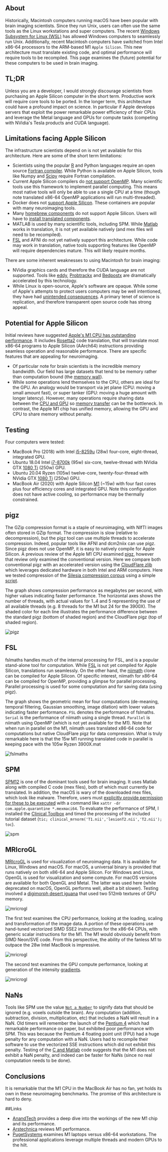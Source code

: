 ## About

Historically, Macintosh computers running macOS have been popular with brain imaging scientists. Since they run Unix, users can often use the same tools as the Linux workstations and super computers. The recent [Windows Subsystem for Linux (WSL)](https://www.nemotos.net/?p=1481) has allowed Windows computers to seamlessly run Unix. Additionally, recent Macintosh computers have switched from Intel x86-64 processors to the ARM-based M1 `Apple Silicon`. This new architecture must translate existing code, and optimal performance will require tools to be recompiled. This page examines the (future) potential for these computers to be used in brain imaging. 

## TL;DR

Unless you are a developer, I would strongly discourage scientists from purchasing an Apple Silicon computer in the short term. Productive work will require core tools to be ported. In the longer term, this architecture could have a profound impact on science. In particular if Apple develops servers that exploit the power remarkable power efficiency of their CPUs and leverage the Metal language and GPUs for compute tasks (competing with NVidia's Tesla products and CUDA language).

## Limitations facing Apple Silicon

The infrastructure scientists depend on is not yet available for this architecture. Here are some of the short term limitations:

 - Scientists using the popular [R](https://developer.r-project.org/Blog/public/2020/11/02/will-r-work-on-apple-silicon/index.html) and Python languages require an open source [Fortran compiler](https://walkingrandomly.com/?p=6696). While Python is available on Apple Silicon, tools like Numpy and [Scipy](https://github.com/scipy/scipy/wiki/Dropping-support-for-Accelerate) require Fortran compilation.
 - Current Apple Silicon compilers do [not support OpenMP](https://github.com/Homebrew/brew/issues/7857). Many scientific tools use this framework to implement parallel computing. This means most native tools will only be able to use a single CPU at a time (though note translated x86-64 OpenMP applications will run multi-threaded).
 - Docker does not [support Apple Silicon](https://www.docker.com/blog/apple-silicon-m1-chips-and-docker/). These containers are popular with many neuroimaging tools.
 - Many [homebrew components](https://github.com/Homebrew/brew/issues/7857) do not support Apple Silicon. Users will have to [install translated components](https://soffes.blog/homebrew-on-apple-silicon).
 - MATLAB is used by many scientific tools, including SPM. While [Matlab](https://www.mathworks.com/matlabcentral/answers/641925-is-matlab-supported-on-apple-silicon-macs) works in translation, it is not yet available natively (and mex files will need to be recompiled).
 - [FSL](https://www.jiscmail.ac.uk/cgi-bin/wa-jisc.exe?A2=ind2011&L=FSL&O=D&X=E5496FE3694704BA21&Y=rorden%40sc.edu&P=163954) and AFNI do not yet natively support this architecture. While code may work in translation, native tools supporting features like OpenMP will require dependencies mature. This will likely require months.
 
There are some inherent weaknesses to using Macintosh for brain imaging:

 - NVidia graphics cards and therefore the CUDA language are not supported. Tools like [eddy](https://fsl.fmrib.ox.ac.uk/fsl/fslwiki/eddy), [Probtrackx](https://users.fmrib.ox.ac.uk/~moisesf/Probtrackx_GPU/index.html) and [Bedpostx](https://users.fmrib.ox.ac.uk/~moisesf/Bedpostx_GPU/Installation.html) are dramatically accelerated by this technology.
 - While Linux is open-source, Apple's software are opaque. While some of Apple's attempts to protect users computers may be well intentioned, they have had [unintended consequences](https://arstechnica.com/gadgets/2020/11/macos-big-sur-launch-appears-to-cause-temporary-slowdown-in-even-non-big-sur-macs/). A primary tenet of science is replication, and therefore transparent open source code has strong appeal.
  
## Potential for Apple Silicon

Initial reviews have suggested [Apple's M1 CPU has outstanding performance](https://www.anandtech.com/show/16252/mac-mini-apple-m1-tested). It includes [Rosetta2](https://www.anandtech.com/show/16252/mac-mini-apple-m1-tested/6) code translation, that will translate most x86-64 programs to Apple Silicon (AArch64) instructions providing seamless operation and reasonable performance. There are specific features that are appealing for neuroimaging.

 - Of particular note for brain scientists is the incredible memory bandwidth. Our field has large datasets that tend to be memory rather than computation bound (the [memory wall](https://www.blosc.org/docs/StarvingCPUs-CISE-2010.pdf)).
 - While some operations lend themselves to the CPU, others are ideal for the GPU. An analogy would be transport via jet plane (CPU: moving a small amount fast), or super tanker (GPU: moving a huge amount with longer latency). However, many operations require sharing data between the [CPU and GPU](https://www.blosc.org/docs/StarvingCPUs-CISE-2010.pdf) so  [memory transfer](https://www.jiscmail.ac.uk/cgi-bin/wa-jisc.exe?A2=ind2004&L=FSL&P=R99017&X=F11DC25F019ED07848&Y=rorden%40sc.edu) can be the bottleneck. In contrast, the Apple M1 chip has unified memory, allowing the GPU and CPU to share memory without penalty.

## Testing

Four computers were tested:

 - MacBook Pro (2018) with Intel [i5-8259u](https://ark.intel.com/content/www/us/en/ark/products/135935/intel-core-i5-8259u-processor-6m-cache-up-to-3-80-ghz.html) (28w) four-core, eight-thread, integrated GPU.
 - Ubuntu 18.04 Intel [i7-8700k](https://ark.intel.com/content/www/us/en/ark/products/126684/intel-core-i7-8700k-processor-12m-cache-up-to-4-70-ghz.html) (95w) six-core, twelve-thread with NVidia GTX [1080 Ti](https://www.geforce.com/hardware/desktop-gpus/geforce-gtx-1080-ti/specifications) (250w) GPU.
 - Ubuntu 20.04 Ryzen []() (105w) twelve-core, twenty-four-thread  with NVidia GTX [1080 Ti](https://www.geforce.com/hardware/desktop-gpus/geforce-gtx-1080-ti/specifications) (250w) GPU.
 - MacBook Air (2020) with Apple Silicon [M1](https://en.wikipedia.org/wiki/Apple_M1) (~15w) with four fast cores plus four efficiency cores and integrated GPU. Note this configuration does not have active cooling, so performance may be thermally constrained.

## pigz

The GZip compression format is a staple of neuroimaging, with NIfTI images often stored in GZip format. The compression is slow (relative to decompression), but the pigz tool can use multiple threads to accelerate compression. Indeed, popular tools like AFNI and dcm2niix can use pigz. Since pigz does not use OpenMP, it is easy to natively compile for Apple Silicon. A previous review of the Apple M1 CPU examined [pigz](https://arstechnica.com/gadgets/2020/11/hands-on-with-the-apple-m1-a-seriously-fast-x86-competitor/), however that review only examined the conventional version. Here we compare both conventional pigz with an accelerated version using the [CloudFlare zlib](https://github.com/cloudflare/zlib) which leverages dedicated hardware in both Intel and ARM computers. Here we tested compression of the [Silesia compression corpus](http://sun.aei.polsl.pl/~sdeor/index.php?page=silesia) using a simple [script](https://github.com/neurolabusc/pigz-bench-python).

The graph shows compression performance as megabytes per second, with higher values indicating faster performance. The horizontal axes shows the number of threads, with actual values for 1..4 and 5 representing the use of all available threads (e.g. 8 threads for the M1 but 24 for the 3900X). The shaded color for each line illustrates the performance difference between the standard pigz (bottom of shaded region) and the CloudFlare pigz (top of shaded region).

![pigz](pigz.png)

## FSL

fslmaths handles much of the internal processing for FSL, and is a popular stand-alone tool for computation. While [FSL](https://www.jiscmail.ac.uk/cgi-bin/wa-jisc.exe?A2=ind2011&L=FSL&O=D&X=E5496FE3694704BA21&Y=rorden%40sc.edu&P=163954) is not yet compiled for Apple Silicon, translations run seamlessly. On the other hand, the [niimath](https://github.com/rordenlab/niimath) clone can be compiled for Apple Silicon. Of specific interest, niimath for x86-64 can be compiled for OpenMP, providing a glimpse for parallel processing. Parallel processing is used for some computation and for saving data (using pigz). 

The graph shows the geometric mean for four computations (de-meaning, temporal filtering, Gaussian smoothing, image dilation) with lower values indicating faster performance. `FSL` denotes the performance of fslmaths. `Serial` is the performance of niimath using a single thread. `Parallel` is niimath using OpenMP (which is not yet available for the M1).  Note that when run in parallel on the M1, niimath uses translated x86-64 code for computations but native CloudFlare pigz for data compression. What is truly remarkable here is that the 15w M1 running translated code in parallel is keeping pace with the 105w Ryzen 3900X.mat
 
![fslmaths](fslmaths.png)

## SPM

[SPM12](https://www.fil.ion.ucl.ac.uk/spm/software/spm12/) is one of the dominant tools used for brain imaging. It uses Matlab along with compiled C code (mex files), both of which must currently be translated. In addition, the macOS is wary of the downloaded mex files, which look like malware. Therefore, users must [explicitly provide permission for these to be executed](https://transang.me/macos-open-file-from-unidentified-developers/) with a command like `xattr -dr com.apple.quarantine *.mexmaci64`. To evaluate the performance of SPM, I installed the [Clinical Toolbox](https://github.com/neurolabusc/Clinical) and timed the processing of the included tutorial dataset (`tic; clinical_mrnorm('T1.nii','lesionT2.nii','T2.nii'); toc`). 

![spm](spm.png)

## MRIcroGL

[MRIcroGL](https://github.com/rordenlab/MRIcroGL12/releases) is used for visualization of neuroimaging data. It is available for Linux, Windows and macOS. For macOS, a universal binary is provided that runs natively on both x86-64 and Apple Silicon. For Windows and Linux, OpenGL is used for visualization and some compute. For macOS versions are available for both OpenGL and Metal. The latter was used here (while deprecated on macOS, OpenGL performs well, albeit a bit slower). Testing involved a [digimorph desert iguana](http://digimorph.org/specimens/Dipsosaurus_dorsalis/) that used two 512mb textures of GPU memory. 

![mricrogl](iguana.jpg)

The first test examines the CPU performance, looking at the loading, scaling and transformation of the image data. A portion of these operations use hand-tuned vectorized SIMD SSE2 instructions for the x86-64 CPUs, with generic scalar instructions for the M1. The M1 would obviously benefit from SIMD Neon/SVE code. From this perspective, the ability of the fanless M1 to outpace the 28w Intel MacBook is impressive.

![mricrogl](mricrogl.png)

The second test examines the GPU compute performance, looking at generation of the intensity [gradients](https://www.mccauslandcenter.sc.edu/mricrogl/gradients).

![mricrogl](mricrogl_gpu.png)

## NaNs

Tools like SPM use the value [`Not a Number`](https://en.wikipedia.org/wiki/NaN) to signify data that should be ignored (e.g. voxels outside the brain). Any computation (addition, subtraction, division, multiplication, etc) that includes a NaN will result in a NaN. Old timers will remember the launch of the [Pentium 4](https://imaging.mrc-cbu.cam.ac.uk/imaging/SpmWithPentium4#c_nan_test) which had remarkable performance on paper, but exhibited poor performance with SPM. This was because the Pentium 4 floating point unit (FPU) had a huge penalty for any computation with a NaN. Users had to recompile their software to use the vectorized SSE instructions which did not exhibit this penalty. Testing of the [C and Matlab](https://imaging.mrc-cbu.cam.ac.uk/imaging/SpmWithPentium4#c_nan_test) code suggests that the M1 does not exhibit a NaN penalty, and indeed can be faster for NaNs (since no real computation needs to be done).

## Conclusions

It is remarkable that the M1 CPU in the MacBook Air has no fan, yet holds its own in these neuroimaging benchmarks. The promise of this architecture is hard to deny.

##Links

 - [AnandTech](https://www.anandtech.com/show/16252/mac-mini-apple-m1-tested) provides a deep dive into the workings of the new M1 chip and its performance.
 - [Arstechnica](https://arstechnica.com/gadgets/2020/11/hands-on-with-the-apple-m1-a-seriously-fast-x86-competitor/) reviews M1 performance.
 - [PugetSystems](https://www.pugetsystems.com/labs/articles/Apple-M1-MacBook-vs-PC-Desktop-Workstation-for-Adobe-Creative-Cloud-1975/) examines M1 laptops versus x86-64 workstations. The professional applications leverage multiple threads and modern GPUs to the hilt. 
 
